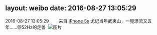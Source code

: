 layout: weibo
date: 2016-08-27 13:05:29
---
2016-08-27 13:05:29  &nbsp;&nbsp;&nbsp;&nbsp;&nbsp;&nbsp; 来自 <a href="sinaweibo://customweibosource" rel="nofollow">iPhone 5s</a>
尤记当年武夷山，一晃漂流又五年……@52Hz的走兽 ​​​
![图片](https://ww2.sinaimg.cn/large/6d2a6003jw1f78819p1nqj20rs0ku459.jpg)
